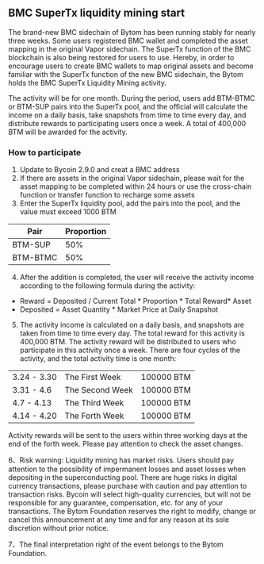## BMC SuperTx liquidity mining start

The brand-new BMC sidechain of Bytom has been running stably for nearly three weeks. Some users registered BMC wallet and completed the asset mapping in the original Vapor sidechain. The SuperTx function of the BMC blockchain is also being restored for users to use.
Hereby, in order to encourage users to create BMC wallets to map original assets and become familiar with the SuperTx function of the new BMC sidechain, the Bytom holds the BMC SuperTx Liquidity Mining activity.

The activity will be for one month. During the period, users add BTM-BTMC or BTM-SUP pairs into the SuperTx pool, and the official will calculate the income on a daily basis, take snapshots from time to time every day, and distribute rewards to participating users once a week. A total of 400,000 BTM will be awarded for the activity.

### How to participate

1. Update to Bycoin 2.9.0 and creat a BMC address
2. If there are assets in the original Vapor sidechain, please wait for the asset mapping to be completed within 24 hours or use the cross-chain function or transfer function to recharge some assets
3. Enter the SuperTx liquidity pool, add the pairs into the pool, and the value must exceed 1000 BTM

|  Pair   | Proportion  |
|  ----  | ----  |
| BTM-SUP  | 50% |
| BTM-BTMC  | 50% |

4. After the addition is completed, the user will receive the activity income according to the following formula during the activity:
- Reward = Deposited / Current Total * Proportion * Total Reward* Asset 
- Deposited = Asset Quantity * Market Price at Daily Snapshot

5. The activity income is calculated on a daily basis, and snapshots are taken from time to time every day. The total reward for this activity is 400,000 BTM. The activity reward will be distributed to users who participate in this activity once a week. There are four cycles of the activity, and the total activity time is one month:

|  |  |  |
|  ----  | ----  | ----  |
| 3.24 - 3.30  | The First Week | 100000 BTM  |
| 3.31 - 4.6  | The Second Week | 100000 BTM  |
| 4.7 - 4.13  | The Third Week | 100000 BTM  |
| 4.14 - 4.20  | The Forth Week | 100000 BTM  |
Activity rewards will be sent to the users within three working days at the end of the forth week. Please pay attention to check the asset changes.

6、Risk warning: Liquidity mining has market risks. Users should pay attention to the possibility of impermanent losses and asset losses when depositing in the superconducting pool. There are huge risks in digital currency transactions, please purchase with caution and pay attention to transaction risks. Bycoin will select high-quality currencies, but will not be responsible for any guarantee, compensation, etc. for any of your transactions. The Bytom Foundation reserves the right to modify, change or cancel this announcement at any time and for any reason at its sole discretion without prior notice.

7、The final interpretation right of the event belongs to the Bytom Foundation.